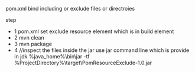 pom.xml bind including or exclude files or directroies

step
+ 1 pom.xml set exclude resource element which is in build element 
+ 2 mvn clean
+ 3 mvn package
+ 4 //inspect the files inside the jar use jar command line which is provide in jdk
    %java_home%\bin\jar -tf  %ProjectDirectory%\target\PomResourceExclude-1.0.jar   
